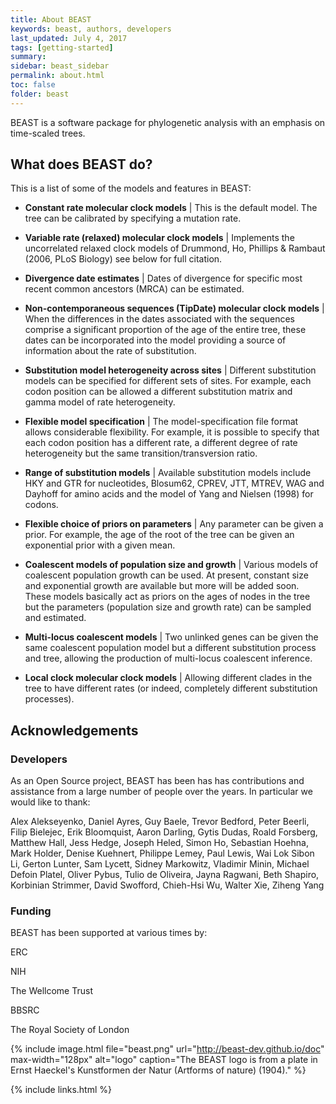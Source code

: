 ```yaml
---
title: About BEAST
keywords: beast, authors, developers
last_updated: July 4, 2017
tags: [getting-started]
summary:
sidebar: beast_sidebar
permalink: about.html
toc: false
folder: beast
---
```


BEAST is a software package for phylogenetic analysis with an emphasis on time-scaled trees.

## What does BEAST do?
This is a list of some of the models and features in BEAST:

- **Constant rate molecular clock models** |
This is the default model. The tree can be calibrated by specifying a mutation rate.

- **Variable rate (relaxed) molecular clock models** |
Implements the uncorrelated relaxed clock models of Drummond, Ho, Phillips & Rambaut (2006, PLoS Biology) see below for full citation.

- **Divergence date estimates** |
Dates of divergence for specific most recent common ancestors (MRCA) can be estimated.

- **Non-contemporaneous sequences (TipDate) molecular clock models** |
When the differences in the dates associated with the sequences comprise a significant proportion of the age of the entire tree, these dates can be incorporated into the model providing a source of information about the rate of substitution.

- **Substitution model heterogeneity across sites** |
Different substitution models can be specified for different sets of sites. For example, each codon position can be allowed a different substitution matrix and gamma model of rate heterogeneity.

- **Flexible model specification** |
The model-specification file format allows considerable flexibility. For example, it is possible to specify that each codon position has a different rate, a different degree of rate heterogeneity but the same transition/transversion ratio.

- **Range of substitution models** |
Available substitution models include HKY and GTR for nucleotides, Blosum62, CPREV, JTT, MTREV, WAG and Dayhoff for amino acids and the model of Yang and Nielsen (1998) for codons.

- **Flexible choice of priors on parameters** |
Any parameter can be given a prior. For example, the age of the root of the tree can be given an exponential prior with a given mean.

- **Coalescent models of population size and growth** |
Various models of coalescent population growth can be used. At present, constant size and exponential growth are available but more will be added soon. These models basically act as priors on the ages of nodes in the tree but the parameters (population size and growth rate) can be sampled and estimated.

- **Multi-locus coalescent models** |
Two unlinked genes can be given the same coalescent population model but a different substitution process and tree, allowing the production of multi-locus coalescent inference.

- **Local clock molecular clock models** |
Allowing different clades in the tree to have different rates (or indeed, completely different substitution processes).

## Acknowledgements

### Developers

As an Open Source project, BEAST has been has has contributions and assistance from a large number of people over the years. In particular we would like to thank:

Alex Alekseyenko, Daniel Ayres, Guy Baele, Trevor Bedford, Peter Beerli, Filip Bielejec, Erik Bloomquist, Aaron Darling, Gytis Dudas, Roald Forsberg, Matthew Hall, Jess Hedge, Joseph Heled, Simon Ho, Sebastian Hoehna, Mark Holder, Denise Kuehnert, Philippe Lemey, Paul Lewis, Wai Lok Sibon Li, Gerton Lunter, Sam Lycett, Sidney Markowitz, Vladimir Minin, Michael Defoin Platel, Oliver Pybus, Tulio de Oliveira, Jayna Ragwani, Beth Shapiro, Korbinian Strimmer, David Swofford, Chieh-Hsi Wu, Walter Xie, Ziheng Yang

### Funding

BEAST has been supported at various times by:

ERC

NIH

The Wellcome Trust

BBSRC

The Royal Society of London

{% include image.html file="beast.png" url="http://beast-dev.github.io/doc" max-width="128px" alt="logo" caption="The BEAST logo is from a plate in Ernst Haeckel's Kunstformen der Natur (Artforms of nature) (1904)." %}

{% include links.html %}
